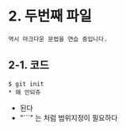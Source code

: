 # 2. 두번째 파일
    역시 마크다운 문법을 연습 중입니다.

## 2-1. 코드
```
$ git init
* 왜 안되쥬
```
* 된다
* "```" 는 <!--  --> 처럼 범위지정이 필요하다